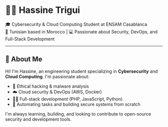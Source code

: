 # 👨‍💻 Hassine Trigui

🎓 Cybersecurity & Cloud Computing Student at ENSAM Casablanca  
📍 Tunisian based in Morocco | 💻 Passionate about Security, DevOps, and Full-Stack Development

---

## 🧠 About Me

Hi! I'm Hassine, an engineering student specializing in **Cybersecurity** and **Cloud Computing**. I'm passionate about:
- 🔐 Ethical hacking & malware analysis
- ☁️ Cloud security & DevOps (AWS, Docker)
- 🧑‍💻 Full-stack development (PHP, JavaScript, Python)
- 🎯 Automating tasks and building secure systems from scratch

I'm always learning, building, and looking to contribute to open-source security and development tools.

